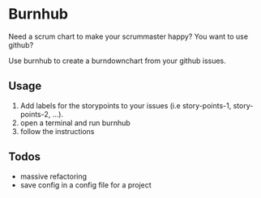 Burnhub
========

Need a scrum chart to make your scrummaster happy?
You want to use github?

Use burnhub to create a burndownchart from your github issues.

Usage
-----

1. Add labels for the storypoints to your issues (i.e story-points-1, story-points-2, ...).
2. open a terminal and run burnhub
3. follow the instructions

Todos
-----

* massive refactoring
* save config in a config file for a project
